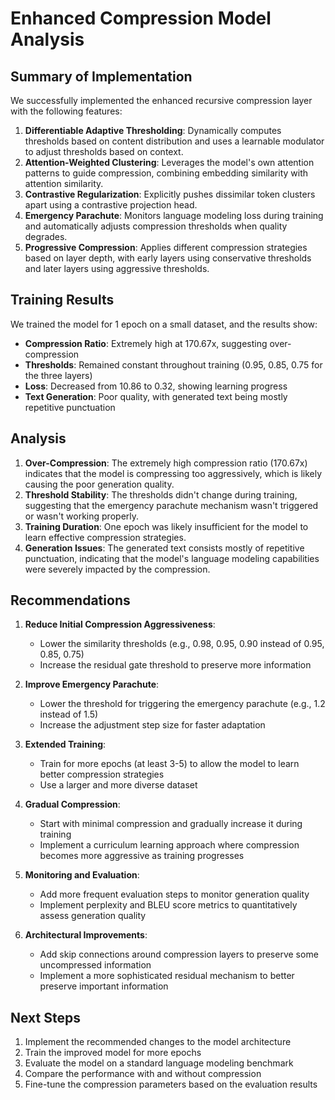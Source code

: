 # Enhanced Compression Model Analysis

## Summary of Implementation

We successfully implemented the enhanced recursive compression layer with the following features:

1. **Differentiable Adaptive Thresholding**: Dynamically computes thresholds based on content distribution and uses a learnable modulator to adjust thresholds based on context.
2. **Attention-Weighted Clustering**: Leverages the model's own attention patterns to guide compression, combining embedding similarity with attention similarity.
3. **Contrastive Regularization**: Explicitly pushes dissimilar token clusters apart using a contrastive projection head.
4. **Emergency Parachute**: Monitors language modeling loss during training and automatically adjusts compression thresholds when quality degrades.
5. **Progressive Compression**: Applies different compression strategies based on layer depth, with early layers using conservative thresholds and later layers using aggressive thresholds.

## Training Results

We trained the model for 1 epoch on a small dataset, and the results show:

- **Compression Ratio**: Extremely high at 170.67x, suggesting over-compression
- **Thresholds**: Remained constant throughout training (0.95, 0.85, 0.75 for the three layers)
- **Loss**: Decreased from 10.86 to 0.32, showing learning progress
- **Text Generation**: Poor quality, with generated text being mostly repetitive punctuation

## Analysis

1. **Over-Compression**: The extremely high compression ratio (170.67x) indicates that the model is compressing too aggressively, which is likely causing the poor generation quality.
2. **Threshold Stability**: The thresholds didn't change during training, suggesting that the emergency parachute mechanism wasn't triggered or wasn't working properly.
3. **Training Duration**: One epoch was likely insufficient for the model to learn effective compression strategies.
4. **Generation Issues**: The generated text consists mostly of repetitive punctuation, indicating that the model's language modeling capabilities were severely impacted by the compression.

## Recommendations

1. **Reduce Initial Compression Aggressiveness**:
   - Lower the similarity thresholds (e.g., 0.98, 0.95, 0.90 instead of 0.95, 0.85, 0.75)
   - Increase the residual gate threshold to preserve more information

2. **Improve Emergency Parachute**:
   - Lower the threshold for triggering the emergency parachute (e.g., 1.2 instead of 1.5)
   - Increase the adjustment step size for faster adaptation

3. **Extended Training**:
   - Train for more epochs (at least 3-5) to allow the model to learn better compression strategies
   - Use a larger and more diverse dataset

4. **Gradual Compression**:
   - Start with minimal compression and gradually increase it during training
   - Implement a curriculum learning approach where compression becomes more aggressive as training progresses

5. **Monitoring and Evaluation**:
   - Add more frequent evaluation steps to monitor generation quality
   - Implement perplexity and BLEU score metrics to quantitatively assess generation quality

6. **Architectural Improvements**:
   - Add skip connections around compression layers to preserve some uncompressed information
   - Implement a more sophisticated residual mechanism to better preserve important information

## Next Steps

1. Implement the recommended changes to the model architecture
2. Train the improved model for more epochs
3. Evaluate the model on a standard language modeling benchmark
4. Compare the performance with and without compression
5. Fine-tune the compression parameters based on the evaluation results 